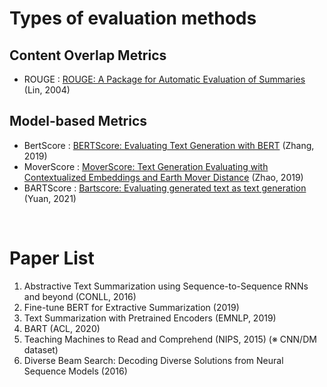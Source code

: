 # Types of evaluation methods 
## Content Overlap Metrics
* ROUGE : [ROUGE: A Package for Automatic Evaluation of Summaries](https://aclanthology.org/W04-1013) (Lin, 2004)

## Model-based Metrics
* BertScore : [BERTScore: Evaluating Text Generation with BERT](https://arxiv.org/abs/1904.09675) (Zhang, 2019)
* MoverScore : [MoverScore: Text Generation Evaluating with Contextualized Embeddings and Earth Mover Distance](https://arxiv.org/abs/1909.02622) (Zhao, 2019)
* BARTScore : [Bartscore: Evaluating generated text as text generation](https://arxiv.org/abs/2106.11520) (Yuan, 2021)
<br>

# Paper List
1) Abstractive Text Summarization using Sequence-to-Sequence RNNs and beyond (CONLL, 2016)
2) Fine-tune BERT for Extractive Summarization (2019)
3) Text Summarization with Pretrained Encoders (EMNLP, 2019)
4) BART (ACL, 2020)
5) Teaching Machines to Read and Comprehend (NIPS, 2015) (※ CNN/DM dataset)
6) Diverse Beam Search: Decoding Diverse Solutions from Neural Sequence Models (2016)
